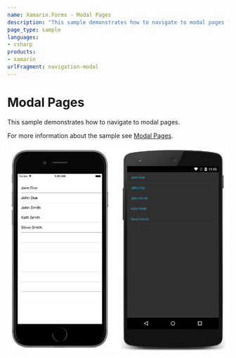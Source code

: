 ```yaml
---
name: Xamarin.Forms - Modal Pages
description: "This sample demonstrates how to navigate to modal pages (navigation)"
page_type: sample
languages:
- csharp
products:
- xamarin
urlFragment: navigation-modal
---
```

# Modal Pages

This sample demonstrates how to navigate to modal pages.

For more information about the sample see [Modal Pages](https://docs.microsoft.com/xamarin/xamarin-forms/app-fundamentals/navigation/modal).

![Modal Pages application screenshot](Screenshots/01All.png "Modal Pages application screenshot")

